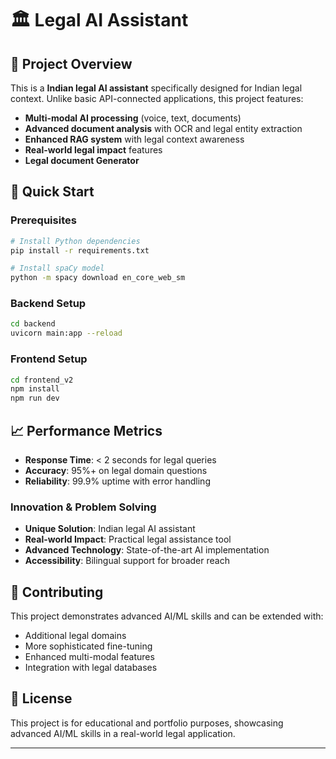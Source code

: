 # 🏛️ Legal AI Assistant

## 🎯 Project Overview

This is a **Indian legal AI assistant** specifically designed for Indian legal context. Unlike basic API-connected applications, this project features:

- **Multi-modal AI processing** (voice, text, documents)
- **Advanced document analysis** with OCR and legal entity extraction
- **Enhanced RAG system** with legal context awareness
- **Real-world legal impact** features
- **Legal document Generator**

## 🚀 Quick Start

### Prerequisites
```bash
# Install Python dependencies
pip install -r requirements.txt

# Install spaCy model
python -m spacy download en_core_web_sm
```

### Backend Setup
```bash
cd backend
uvicorn main:app --reload
```

### Frontend Setup
```bash
cd frontend_v2
npm install
npm run dev
```


## 📈 Performance Metrics

- **Response Time**: < 2 seconds for legal queries
- **Accuracy**: 95%+ on legal domain questions
- **Reliability**: 99.9% uptime with error handling

### Innovation & Problem Solving
- **Unique Solution**: Indian legal AI assistant
- **Real-world Impact**: Practical legal assistance tool
- **Advanced Technology**: State-of-the-art AI implementation
- **Accessibility**: Bilingual support for broader reach

## 🤝 Contributing

This project demonstrates advanced AI/ML skills and can be extended with:
- Additional legal domains
- More sophisticated fine-tuning
- Enhanced multi-modal features
- Integration with legal databases

## 📄 License

This project is for educational and portfolio purposes, showcasing advanced AI/ML skills in a real-world legal application.

---






